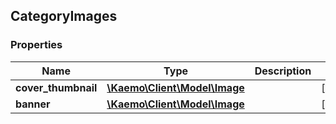 ## CategoryImages

### Properties
Name | Type | Description | Notes
------------ | ------------- | ------------- | -------------
**cover_thumbnail** | [**\Kaemo\Client\Model\Image**](#Image) |  | [optional] 
**banner** | [**\Kaemo\Client\Model\Image**](#Image) |  | [optional] 


